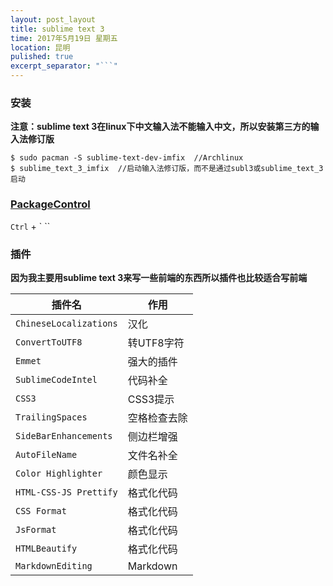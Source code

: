 ```yaml
---
layout: post_layout
title: sublime text 3
time: 2017年5月19日 星期五
location: 昆明
pulished: true
excerpt_separator: "```"
---
```


### 安装

**注意：sublime text 3在linux下中文输入法不能输入中文，所以安装第三方的输入法修订版**

```shell
$ sudo pacman -S sublime-text-dev-imfix  //Archlinux
$ sublime_text_3_imfix  //启动输入法修订版，而不是通过subl3或sublime_text_3启动
```

### [PackageControl](https://packagecontrol.io/installation)

`Ctrl` + ` ``

### 插件

**因为我主要用sublime text 3来写一些前端的东西所以插件也比较适合写前端**

| **插件名**                  | **作用**       |
| -------------------------- | --------------|
| `ChineseLocalizations`     | 汉化          |
| `ConvertToUTF8`            | 转UTF8字符    |
| `Emmet`                    | 强大的插件     |
| `SublimeCodeIntel`         | 代码补全       |
| `CSS3 `                    | CSS3提示      |
| `TrailingSpaces`           | 空格检查去除   |
| `SideBarEnhancements`      | 侧边栏增强     |
| `Auto​File​Name`             | 文件名补全     |
| `Color Highlighter`        | 颜色显示       |
| `HTML-CSS-JS Prettify`     | 格式化代码     |
| `CSS Format`               | 格式化代码     |
| `Js​Format`                 | 格式化代码     |
| `HTMLBeautify`             | 格式化代码     |
| `MarkdownEditing`          | Markdown     |
